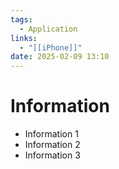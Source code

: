 ```yaml
---
tags:
  - Application
links:
  - "[[iPhone]]"
date: 2025-02-09 13:10
---
```


# Information

- Information 1
- Information 2
- Information 3